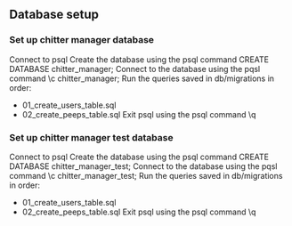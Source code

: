 ## Database setup

### Set up chitter manager database
Connect to psql
Create the database using the psql command CREATE DATABASE chitter_manager;
Connect to the database using the pqsl command \c chitter_manager;
Run the queries saved in db/migrations in order:
 - 01_create_users_table.sql
 - 02_create_peeps_table.sql
Exit psql using the psql command \q

### Set up chitter manager test database
Connect to psql
Create the database using the psql command CREATE DATABASE chitter_manager_test;
Connect to the database using the pqsl command \c chitter_manager_test;
Run the queries saved in db/migrations in order:
 - 01_create_users_table.sql
 - 02_create_peeps_table.sql
Exit psql using the psql command \q